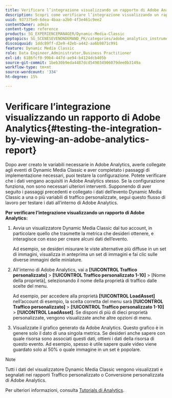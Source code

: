 ```yaml
---
title: Verificare l’integrazione visualizzando un rapporto di Adobe Analytics
description: Scopri come verificare l’integrazione visualizzando un rapporto di Adobe Analytics.
uuid: 937375e0-6dea-4baa-a2b0-4f3e461c9ee2
contentOwner: admin
content-type: reference
products: SG_EXPERIENCEMANAGER/Dynamic-Media-Classic
geptopics: SG_SCENESEVENONDEMAND_PK/categories/adobe_analytics_instrumentation_kit
discoiquuid: 1ddc89ff-d2e9-42eb-a442-aa6b9871c991
feature: Dynamic Media Classic
role: Data Engineer,Administrator,Business Practitioner
exl-id: 6186fcf0-99b4-447d-ae94-b4124dcb405b
source-git-commit: 1beb30b9eda4487dcd549034906079dee0b3149a
workflow-type: tm+mt
source-wordcount: '334'
ht-degree: 15%

---
```


# Verificare l’integrazione visualizzando un rapporto di Adobe Analytics{#testing-the-integration-by-viewing-an-adobe-analytics-report}

Dopo aver creato le variabili necessarie in Adobe Analytics, averle collegate agli eventi di Dynamic Media Classic e aver completato i passaggi di implementazione necessari, puoi testare la configurazione. Potete verificare che i dati vengano acquisiti in Adobe Analytics stesso. Se la configurazione funziona, non sono necessari ulteriori interventi. Supponendo di aver seguito i passaggi precedenti e collegato i dati dell’evento Dynamic Media Classic a una o più variabili di traffico personalizzate, segui questo flusso di lavoro per testare i dati all’interno di Adobe Analytics.

**Per verificare l’integrazione visualizzando un rapporto di Adobe Analytics:**

1. Avvia un visualizzatore Dynamic Media Classic dal tuo account, in particolare quello che trasmette la metrica che desideri ottenere, e interagisce con esso per creare alcuni dati dell’evento.

   Ad esempio, se desideri misurare le viste alternative più diffuse in un set di immagini, visualizza in anteprima un set di immagini e fai clic sulle diverse immagini delle miniature.

1. All&#39;interno di Adobe Analytics, vai a **[!UICONTROL Traffico personalizzato]** > **[!UICONTROL Traffico personalizzato 1-10]** > [Nome della proprietà], selezionando il nome della proprietà di traffico dalle scelte del menu.

   Ad esempio, per accedere alla proprietà **[!UICONTROL LoadAsset]** nell’account di esempio, la scelta corretta del menu sarà **[!UICONTROL Traffico personalizzato]** > **[!UICONTROL Traffico personalizzato 1-10]** > **[!UICONTROL LoadAsset]**. Se disponi di più di dieci proprietà personalizzate, vengono visualizzate anche altre opzioni di menu.

1. Visualizzate il grafico generato da Adobe Analytics. Questo grafico è in genere solo il dato di una singola metrica. Se desideri anche sapere con quale risorsa sono associati questi dati, ottieni i dati della risorsa di questo evento. Ad esempio, spesso è utile sapere quale video viene guardato solo al 50% o quale immagine in un set è popolare.

>[!NOTE]
>
>Tutti i dati del visualizzatore Dynamic Media Classic vengono visualizzati e segnalati nei rapporti Traffico personalizzato o Conversione personalizzata di Adobe Analytics.

Per ulteriori informazioni, consulta [Tutorials di Analytics](https://experienceleague.adobe.com/docs/analytics-learn/tutorials/overview.html).